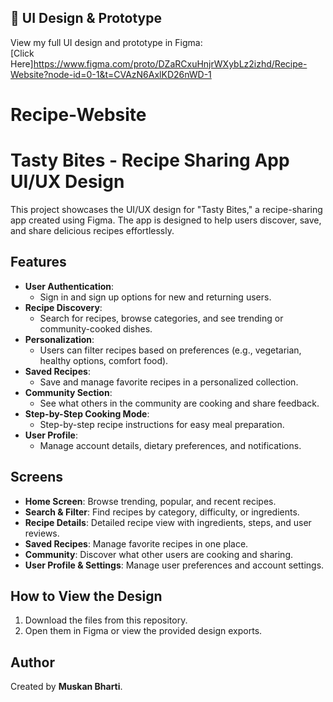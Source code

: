 ## 🎨 UI Design & Prototype  
View my full UI design and prototype in Figma:  
[Click Here]https://www.figma.com/proto/DZaRCxuHnjrWXybLz2izhd/Recipe-Website?node-id=0-1&t=CVAzN6AxlKD26nWD-1



# Recipe-Website
# Tasty Bites - Recipe Sharing App UI/UX Design

This project showcases the UI/UX design for "Tasty Bites," a recipe-sharing app created using Figma. The app is designed to help users discover, save, and share delicious recipes effortlessly.

## Features
- **User Authentication**: 
  - Sign in and sign up options for new and returning users.
- **Recipe Discovery**:
  - Search for recipes, browse categories, and see trending or community-cooked dishes.
- **Personalization**:
  - Users can filter recipes based on preferences (e.g., vegetarian, healthy options, comfort food).
- **Saved Recipes**:
  - Save and manage favorite recipes in a personalized collection.
- **Community Section**:
  - See what others in the community are cooking and share feedback.
- **Step-by-Step Cooking Mode**:
  - Step-by-step recipe instructions for easy meal preparation.
- **User Profile**:
  - Manage account details, dietary preferences, and notifications.

## Screens
- **Home Screen**: Browse trending, popular, and recent recipes.
- **Search & Filter**: Find recipes by category, difficulty, or ingredients.
- **Recipe Details**: Detailed recipe view with ingredients, steps, and user reviews.
- **Saved Recipes**: Manage favorite recipes in one place.
- **Community**: Discover what other users are cooking and sharing.
- **User Profile & Settings**: Manage user preferences and account settings.

## How to View the Design
1. Download the files from this repository.
2. Open them in Figma or view the provided design exports.

## Author
Created by **Muskan Bharti**.
